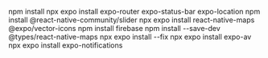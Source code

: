 npm install
npx expo install expo-router expo-status-bar expo-location
npm install @react-native-community/slider
npx expo install react-native-maps @expo/vector-icons
npm install firebase
npm install --save-dev @types/react-native-maps
npx expo install --fix
npx expo install expo-av
npx expo install expo-notifications

